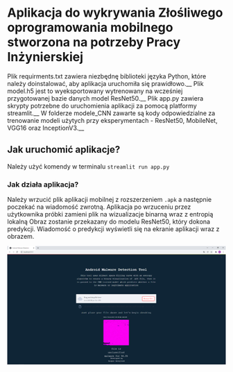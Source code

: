# Aplikacja do wykrywania Złośliwego oprogramowania mobilnego stworzona na potrzeby Pracy Inżynierskiej

Plik requirments.txt zawiera niezbędnę biblioteki języka Python, które należy doinstalować, aby aplikacja uruchomiła się prawidłowo.__
Plik model.h5 jest to wyeksportowany wytrenowany na wcześniej przygotowanej bazie danych model ResNet50.__
Plik app.py zawiera skrypty potrzebne do uruchomienia aplikacji za pomocą platformy streamlit.__
W folderze modele_CNN zawarte są kody odpowiedzialne za trenowanie modeli użytych przy eksperymentach - ResNet50, MobileNet, VGG16 oraz InceptionV3.__

## Jak uruchomić aplikacje?

Należy użyć komendy w terminalu ```streamlit run app.py```

### Jak działa aplikacja? 

Należy wrzucić plik aplikacji mobilnej z rozszerzeniem ```.apk``` a następnie poczekać na wiadomość zwrotną.
Aplikacja po wrzuceniu przez użytkownika próbki zamieni plik na wizualizacje binarną wraz z entropią lokalną 
Obraz zostanie przekazany do modelu ResNet50, który dokona predykcji. 
Wiadomość o predykcji wyświetli się na ekranie aplikacji wraz z obrazem. 

![alt text](https://github.com/kacrat99/praca_inzynierska/blob/master/sample1.PNG?raw=true)

